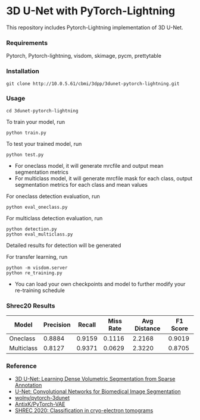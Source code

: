# 3D U-Net with PyTorch-Lightning

This repository includes Pytorch-Lightning implementation of 3D U-Net.
### Requirements
Pytorch, Pytorch-lightning, visdom, skimage, pycm, prettytable

### Installation
```
git clone http://10.0.5.61/cbmi/3dpp/3dunet-pytorch-lightning.git
```

### Usage
```
cd 3dunet-pytorch-lightning
```

To train your model, run
```
python train.py 
```
To test your trained model, run
```
python test.py
```
 - For oneclass model, it will generate mrcfile and output mean segmentation metrics
 - For multiclass model, it will generate mrcfile mask for each class, output segmentation metrics for each class and mean values
 
For oneclass detection evaluation, run
```
python eval_oneclass.py 
```

For multiclass detection evaluation, run
```
python detection.py
python eval_multiclass.py
```
Detailed results for detection will be generated

For transfer learning, run
```
python -m visdom.server
python re_training.py
```
 - You can load your own checkpoints and model to further modify your re-training schedule


### Shrec20 Results

Model | Precision | Recall | Miss Rate | Avg Distance | F1 Score| 
--- | --- | --- | --- |--- |--- |
Oneclass | 0.8884 | 0.9159 | 0.1116 | 2.2168 | 0.9019 |
Multiclass | 0.8127 | 0.9371 | 0.0629 | 2.3220 | 0.8705 |


### Reference
- [3D U-Net: Learning Dense Volumetric Segmentation from Sparse Annotation](https://arxiv.org/abs/1606.06650)
- [U-Net: Convolutional Networks for Biomedical Image Segmentation](https://arxiv.org/abs/1505.04597)
- [wolny/pytorch-3dunet](https://github.com/wolny/pytorch-3dunet)
- [AntixK/PyTorch-VAE](https://github.com/AntixK/PyTorch-VAE)
- [SHREC 2020: Classification in cryo-electron tomograms](https://www.sciencedirect.com/science/article/pii/S0097849320301126)
